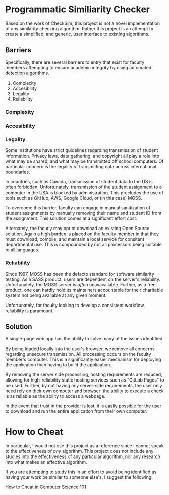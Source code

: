 # Programmatic Similiarity Checker

Based on the work of CheckSim, this project is not a novel
implementation of any similarity checking algorithm. Rather this
project is an attempt to create a simplified, and generic, user
interface to existing algorithms.

## Barriers

Specifically, there are several barriers to entry that exist for
faculty members attempting to ensure academic integrity by using
automated detection algorithms.

1. Complexity
2. Accesibility
3. Legality
4. Reliability

### Complexity



### Accesibility



### Legality

Some institutions have strict guidelines regarding transmission of
student information. Privacy laws, data gathering, and copyright all
play a role into what may be shared, and what may be transmitted off
school computers. Of particular concern is the legality of
transmitting data across international boundaries.

In countries, such as Canada, transmission of student data to the US
is often forbidden. Unfortunately, transmission of the student
assignment to a computer in the USA is blocked by administration.
This precludes the use of tools such as GitHub, AWS, Google Cloud, or
(in this case) MOSS.

To overcome this barrier, faculty can engage in manual sanitization
of student assignments by manually removing their name and student ID
from the assignment. This solution comes at a significant effort cost.

Alternately, the facutly may opt ot download an existing Open Source
solution. Again a high burden is placed on the faculty member in that
they must download, compile, and maintain a local service for
consitent departmental use. This is compounded by not all processors
being suitable to all languages.

### Reliability

Since 1997, MOSS has been the defacto standard for software
similarity testing. As a SASS product, users are dependent on the
server's reliability. Unfortunately, the MOSS server is *often*
unavavailable. Further, as a free product, one can hardly hold its maintainers
accountable for their charitable system not being available at any
given moment.

Unfortunately, for faculty looking to develop a consistent workflow,
reliability is paramount.

## Solution

A single-page web app has the ability to solve many of the issues identified.

By being loaded locally into the user's browser, we remove all concerns regarding unsecure transmission. All processing occurs on the faculty member's computer. This is a significantly easier mechanism for deploying the application than having to build the application.

By removing the server
side processing, hosting requirements are reduced, allowing for
high-reliability static hosting services such as "GitLab Pages" to be
used. Further, by not having any server-side requirements, the user
only need rely on their own computer and browser: the ability to
execute a check is as reliable as the ability to access a webpage.

In the event that trust in the provider is lost, it is easily possible for the user to download and run the entire application from their own computer.

# How to Cheat

In particular, I would not use this project as a reference since I
cannot speak to the effectiveness of *any* algorithm. This project
does not include any studies into the effectiveness of any particular
algorithm, nor any research into what makes an effective algorithm.

If you are attempting to study this in an effort to avoid being
identified as having your work be similar to someone else's, I
suggest the following:

[How to Cheat in Computer Science 101](https://github.com/genchang1234/How-to-cheat-in-computer-science-101)

